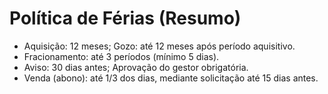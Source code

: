 # Política de Férias (Resumo)
- Aquisição: 12 meses; Gozo: até 12 meses após período aquisitivo.
- Fracionamento: até 3 períodos (mínimo 5 dias).
- Aviso: 30 dias antes; Aprovação do gestor obrigatória.
- Venda (abono): até 1/3 dos dias, mediante solicitação até 15 dias antes.
